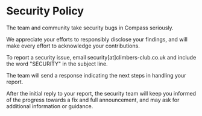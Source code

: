 # Security Policy

The team and community take security bugs in Compass seriously.

We appreciate your efforts to responsibly disclose your findings, and will make every effort to acknowledge your contributions.

To report a security issue, email security[at]climbers-club.co.uk and include the word "SECURITY" in the subject line.

The team will send a response indicating the next steps in handling your report.

After the initial reply to your report, the security team will keep you informed of the progress towards a fix and full announcement, and may ask for additional information or guidance.
